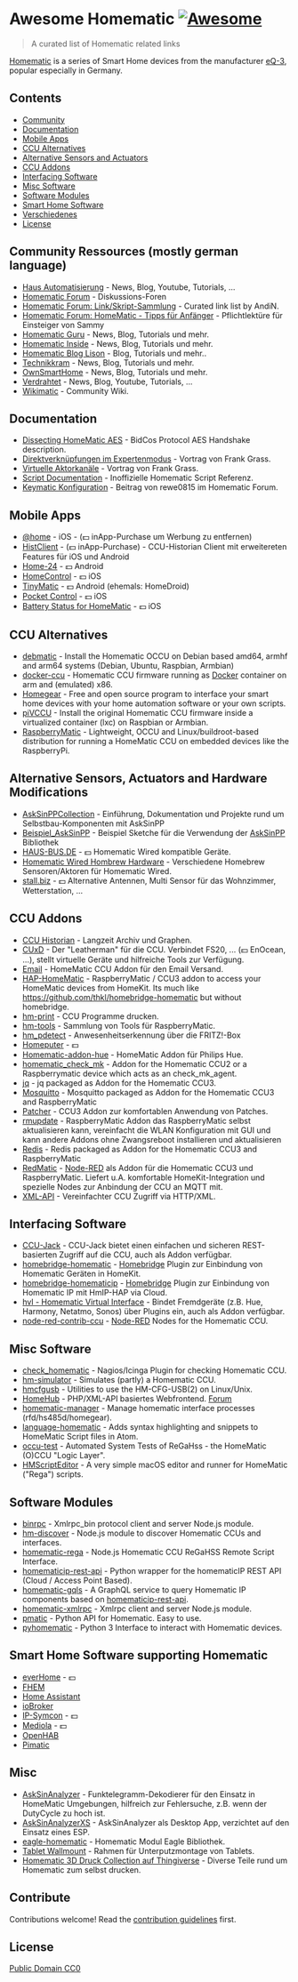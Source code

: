 # Awesome Homematic [![Awesome](https://cdn.rawgit.com/sindresorhus/awesome/d7305f38d29fed78fa85652e3a63e154dd8e8829/media/badge.svg)](https://github.com/sindresorhus/awesome)

> A curated list of Homematic related links

[Homematic](https://www.homematic.com/) is a series of Smart Home devices from the manufacturer [eQ-3](https://www.eq-3.de), popular especially in Germany.

## Contents

- [Community](#community)
- [Documentation](#documentation)
- [Mobile Apps](#mobile-apps)
- [CCU Alternatives](#ccu-alternatives)
- [Alternative Sensors and Actuators](#alternative-sensors-and-actuators)
- [CCU Addons](#ccu-addons)
- [Interfacing Software](#interfacing-software)
- [Misc Software](#misc-software)
- [Software Modules](#software-modules)
- [Smart Home Software](#smart-home-software-supporting-homematic)
- [Verschiedenes](#misc)
- [License](License)

## Community Ressources (mostly german language)

- [Haus Automatisierung](https://haus-automatisierung.com/) - News, Blog, Youtube, Tutorials, ...
- [Homematic Forum](https://homematic-forum.de/forum/) - Diskussions-Foren
- [Homematic Forum: Link/Skript-Sammlung](https://homematic-forum.de/forum/viewtopic.php?f=26&t=27907) - Curated link list by AndiN.
- [Homematic Forum: HomeMatic - Tipps für Anfänger](https://homematic-forum.de/forum/viewtopic.php?f=31&t=22801) - Pflichtlektüre für Einsteiger von Sammy
- [Homematic Guru](https://homematic-guru.de/) - News, Blog, Tutorials und mehr.
- [Homematic Inside](https://www.homematic-inside.de/) - News, Blog, Tutorials und mehr.
- [Homematic Blog Lison](https://homematic-blog.lison.ch/) - Blog, Tutorials und mehr..
- [Technikkram](https://technikkram.net) - News, Blog, Tutorials und mehr.
- [OwnSmartHome](https://ownsmarthome.de/category/homematic/) - News, Blog, Tutorials und mehr.
- [Verdrahtet](https://www.verdrahtet.info/) - News, Blog, Youtube, Tutorials, ...
- [Wikimatic](http://www.wikimatic.de/wiki/Hauptseite) - Community Wiki.

## Documentation

- [Dissecting HomeMatic AES](https://git.zerfleddert.de/hmcfgusb/AES/) - BidCos Protocol AES Handshake description.
- [Direktverknüpfungen im Expertenmodus](https://www.youtube.com/watch?v=1B4iwtK1Rmo) - Vortrag von Frank Grass.
- [Virtuelle Aktorkanäle](https://www.youtube.com/watch?v=Cwxwtig6Q1I) - Vortrag von Frank Grass.
- [Script Documentation](http://www.wikimatic.de/wiki/Script_Dokumentation) - Inoffizielle Homematic Script Referenz.
- [Keymatic Konfiguration](https://homematic-forum.de/forum/viewtopic.php?f=31&t=19196) - Beitrag von rewe0815 im Homematic Forum.

## Mobile Apps

- [@home](https://www.athomeapp.de/) - iOS - (💵 inApp-Purchase um Werbung zu entfernen)
- [HistClient](https://www.sa-com.de/smarthome-special/histclient-handbuch/) - (💵 inApp-Purchase) - CCU-Historian Client mit erweitereten Features für iOS und Android
- [Home-24](http://www.home-24.net/index.php?page=sites/home.php&app=home24) - 💵 Android
- [HomeControl](http://www.ksquare.de/myhomecontrol/) - 💵 iOS
- [TinyMatic](https://www.tinymatic.de/) - 💵 Android (ehemals: HomeDroid)
- [Pocket Control](https://www.penzler.de) - 💵 iOS
- [Battery Status for HomeMatic](https://zeezide.com/en/products/hmbattery/) - 💵 iOS

## CCU Alternatives

- [debmatic](https://github.com/alexreinert/debmatic) - Install the Homematic OCCU on Debian based amd64, armhf and arm64 systems (Debian, Ubuntu, Raspbian, Armbian)
- [docker-ccu](https://github.com/angelnu/docker-ccu) - Homematic CCU firmware running as [Docker](https://www.docker.com) container on arm and (emulated) x86.
- [Homegear](https://homegear.eu/index.php/Main_Page) - Free and open source program to interface your smart home devices with your home automation software or your own scripts.
- [piVCCU](https://github.com/alexreinert/piVCCU) - Install the original Homematic CCU firmware inside a virtualized container (lxc) on Raspbian or Armbian.
- [RaspberryMatic](https://github.com/jens-maus/RaspberryMatic) - Lightweight, OCCU and Linux/buildroot-based distribution for running a HomeMatic CCU on embedded devices like the RaspberryPi.

## Alternative Sensors, Actuators and Hardware Modifications

- [AskSinPPCollection](https://jp112sdl.github.io/AskSinPPCollection/) - Einführung, Dokumentation und Projekte rund um Selbstbau-Komponenten mit AskSinPP
- [Beispiel_AskSinPP](https://github.com/jp112sdl/Beispiel_AskSinPP) - Beispiel Sketche für die Verwendung der [AskSinPP](https://github.com/pa-pa/AskSinPP) Bibliothek
- [HAUS-BUS.DE](http://www.haus-bus.de/) - 💵 Homematic Wired kompatible Geräte.
- [Homematic Wired Hombrew Hardware](https://github.com/jfische) - Verschiedene Homebrew Sensoren/Aktoren für Homematic Wired.
- [stall.biz](https://www.stall.biz/) - 💵 Alternative Antennen, Multi Sensor für das Wohnzimmer, Wetterstation, ...

## CCU Addons

- [CCU Historian](https://ccu-historian.de/) - Langzeit Archiv und Graphen.
- [CUxD](https://www.homematic-inside.de/software/tag/Zusatzsoftware) - Der "Leatherman" für die CCU. Verbindet FS20, ... (💵 EnOcean, ...), stellt virtuelle Geräte und hilfreiche Tools zur Verfügung.
- [Email](https://github.com/jens-maus/hm_email) - HomeMatic CCU Addon für den Email Versand.
- [HAP-HomeMatic](https://github.com/thkl/hap-homematic) - RaspberryMatic / CCU3 addon to access your HomeMatic devices from HomeKit. Its much like https://github.com/thkl/homebridge-homematic but without homebridge.
- [hm-print](https://github.com/litti/hm-print) - CCU Programme drucken.
- [hm-tools](https://github.com/fhetty/hm-tools) - Sammlung von Tools für RaspberryMatic.
- [hm_pdetect](https://github.com/jens-maus/hm_pdetect) - Anwesenheitserkennung über die FRITZ!-Box
- [Homeputer](https://www.contronics.de/shop/HomeMatic-System/Zentralen-und-Software.html) - 💵
- [Homematic-addon-hue](https://github.com/j-a-n/homematic-addon-hue) - HomeMatic Addon für Philips Hue.
- [homematic_check_mk](https://github.com/alexreinert/homematic_check_mk) - Addon for the Homematic CCU2 or a Raspberrymatic device which acts as an check_mk_agent.
- [jq](https://github.com/hobbyquaker/ccu-addon-jq) - jq packaged as Addon for the Homematic CCU3.
- [Mosquitto](https://github.com/hobbyquaker/ccu-addon-mosquitto) - Mosquitto packaged as Addon for the Homematic CCU3 and RaspberryMatic
- [Patcher](https://github.com/hobbyquaker/Patcher) - CCU3 Addon zur komfortablen Anwendung von Patches.
- [rmupdate](https://github.com/j-a-n/raspberrymatic-addon-rmupdate) - RaspberryMatic Addon das RaspberryMatic selbst aktualisieren kann, vereinfacht die WLAN Konfiguration mit GUI und kann andere Addons ohne Zwangsreboot installieren und aktualisieren
- [Redis](https://github.com/hobbyquaker/ccu-addon-redis) - Redis packaged as Addon for the Homematic CCU3 and RaspberryMatic
- [RedMatic](https://github.com/rdmtc/RedMatic) - [Node-RED](https://nodered.org/) als Addon für die Homematic CCU3 und RaspberryMatic. Liefert u.A. komfortable HomeKit-Integration und spezielle Nodes zur Anbindung der CCU an MQTT mit.
- [XML-API](https://github.com/hobbyquaker/xml-api) - Vereinfachter CCU Zugriff via HTTP/XML.

## Interfacing Software

- [CCU-Jack](https://github.com/mdzio/ccu-jack) - CCU-Jack bietet einen einfachen und sicheren REST-basierten Zugriff auf die CCU, auch als Addon verfügbar.
- [homebridge-homematic](https://github.com/thkl/homebridge-homematic) - [Homebridge](https://github.com/nfarina/homebridge) Plugin zur Einbindung von Homematic Geräten in HomeKit.
- [homebridge-homematicip](https://github.com/marcsowen/homebridge-homematicip) - [Homebridge](https://github.com/nfarina/homebridge) Plugin zur Einbindung von Homematic IP mit HmIP-HAP via Cloud.
- [hvl - Homematic Virtual Interface](https://github.com/thkl/Homematic-Virtual-Interface) - Bindet Fremdgeräte (z.B. Hue, Harmony, Netatmo, Sonos) über Plugins ein, auch als Addon verfügbar.
- [node-red-contrib-ccu](https://github.com/rdmtc/node-red-contrib-ccu) - [Node-RED](https://nodered.org) Nodes for the Homematic CCU.

## Misc Software

- [check_homematic](https://github.com/hobbyquaker/check_homematic) - Nagios/Icinga Plugin for checking Homematic CCU.
- [hm-simulator](https://github.com/hobbyquaker/hm-simulator) - Simulates (partly) a Homematic CCU.
- [hmcfgusb](https://git.zerfleddert.de/cgi-bin/gitweb.cgi/hmcfgusb) - Utilities to use the HM-CFG-USB(2) on Linux/Unix.
- [HomeHub](https://github.com/Gerti1972/homehub) - PHP/XML-API basiertes Webfrontend. [Forum](https://homematic-forum.de/forum/viewtopic.php?f=41&t=50538)
- [homematic-manager](https://github.com/hobbyquaker/homematic-manager) - Manage homematic interface processes (rfd/hs485d/homegear).
- [language-homematic](https://github.com/Ayngush/language-homematic) - Adds syntax highlighting and snippets to HomeMatic Script files in Atom.
- [occu-test](https://github.com/hobbyquaker/occu-test) - Automated System Tests of ReGaHss - the HomeMatic (O)CCU "Logic Layer".
- [HMScriptEditor](https://zeezide.com/en/products/hmscripteditor/) - A very simple macOS editor and runner for HomeMatic ("Rega") scripts.

## Software Modules

- [binrpc](https://github.com/hobbyquaker/binrpc) - Xmlrpc_bin protocol client and server Node.js module.
- [hm-discover](https://github.com/hobbyquaker/hm-discover) - Node.js module to discover Homematic CCUs and interfaces.
- [homematic-rega](https://github.com/hobbyquaker/homematic-rega) - Node.js Homematic CCU ReGaHSS Remote Script Interface.
- [homematicip-rest-api](https://github.com/coreGreenberet/homematicip-rest-api) - Python wrapper for the homematicIP REST API (Cloud / Access Point Based).
- [homematic-gqls](https://github.com/martin-riedl/homematic-gqls) - A GraphQL service to query Homematic IP components based on [homematicip-rest-api](https://github.com/coreGreenberet/homematicip-rest-api).
- [homematic-xmlrpc](https://github.com/hobbyquaker/homematic-xmlrpc) - Xmlrpc client and server Node.js module.
- [pmatic](https://github.com/LarsMichelsen/pmatic) - Python API for Homematic. Easy to use.
- [pyhomematic](https://github.com/danielperna84/pyhomematic) - Python 3 Interface to interact with Homematic devices.

## Smart Home Software supporting Homematic

- [everHome](https://everhome.de) - 💵
- [FHEM](https://fhem.de/)
- [Home Assistant](https://www.home-assistant.io/)
- [ioBroker](https://www.iobroker.net/?lang=de)
- [IP-Symcon](https://www.symcon.de/) - 💵
- [Mediola](https://www.mediola.com/) - 💵
- [OpenHAB](https://www.openhab.org/)
- [Pimatic](https://pimatic.org/)

## Misc

- [AskSinAnalyzer](https://github.com/jp112sdl/AskSinAnalyzer) - Funktelegramm-Dekodierer für den Einsatz in HomeMatic Umgebungen, hilfreich zur Fehlersuche, z.B. wenn der DutyCycle zu hoch ist.
- [AskSinAnalyzerXS](https://github.com/psi-4ward/AskSinAnalyzerXS) - AskSinAnalyzer als Desktop App, verzichtet auf den Einsatz eines ESP.
- [eagle-homematic](https://github.com/dersimn/eagle-homematic) - Homematic Modul Eagle Bibliothek.
- [Tablet Wallmount](https://homematic-forum.de/forum/viewtopic.php?f=18&t=49421) - Rahmen für Unterputzmontage von Tablets.
- [Homematic 3D Druck Collection auf Thingiverse](https://www.thingiverse.com/hobbyquaker/collections/homematic) - Diverse Teile rund um Homematic zum selbst drucken.

## Contribute

Contributions welcome! Read the [contribution guidelines](contributing.md) first.

## License

[Public Domain CC0](https://creativecommons.org/publicdomain/zero/1.0/)
